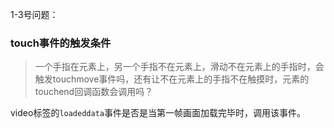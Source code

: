 1-3号问题：

### touch事件的触发条件

> 一个手指在元素上，另一个手指不在元素上，滑动不在元素上的手指时，会触发touchmove事件吗，还有让不在元素上的手指不在触摸时，元素的touchend回调函数会调用吗？

video标签的`loadeddata`事件是否是当第一帧画面加载完毕时，调用该事件。